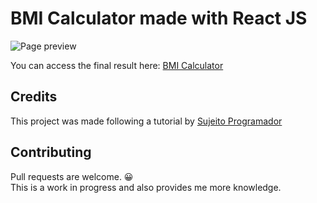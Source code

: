 # BMI Calculator made with React JS

![Page preview](/src/img/preview.png)

You can access the final result here: [BMI Calculator](https://ldequadra.github.io/react-bmi/)

## Credits

This project was made following a tutorial by [Sujeito Programador](https://youtu.be/K-8YYSEYaB8)

## Contributing

Pull requests are welcome. 😀 <br>
This is a work in progress and also provides me more knowledge.